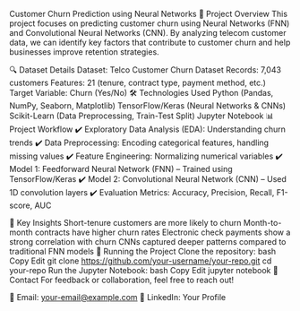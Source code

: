 Customer Churn Prediction using Neural Networks
📌 Project Overview
This project focuses on predicting customer churn using Neural Networks (FNN) and Convolutional Neural Networks (CNN). By analyzing telecom customer data, we can identify key factors that contribute to customer churn and help businesses improve retention strategies.

🔍 Dataset Details
Dataset: Telco Customer Churn Dataset
Records: 7,043 customers
Features: 21 (tenure, contract type, payment method, etc.)
Target Variable: Churn (Yes/No)
🛠 Technologies Used
Python (Pandas, NumPy, Seaborn, Matplotlib)
TensorFlow/Keras (Neural Networks & CNNs)
Scikit-Learn (Data Preprocessing, Train-Test Split)
Jupyter Notebook
📊 Project Workflow
✔️ Exploratory Data Analysis (EDA): Understanding churn trends
✔️ Data Preprocessing: Encoding categorical features, handling missing values
✔️ Feature Engineering: Normalizing numerical variables
✔️ Model 1: Feedforward Neural Network (FNN) – Trained using TensorFlow/Keras
✔️ Model 2: Convolutional Neural Network (CNN) – Used 1D convolution layers
✔️ Evaluation Metrics: Accuracy, Precision, Recall, F1-score, AUC

📌 Key Insights
Short-tenure customers are more likely to churn
Month-to-month contracts have higher churn rates
Electronic check payments show a strong correlation with churn
CNNs captured deeper patterns compared to traditional FNN models
🚀 Running the Project
Clone the repository:
bash
Copy
Edit
git clone https://github.com/your-username/your-repo.git
cd your-repo
Run the Jupyter Notebook:
bash
Copy
Edit
jupyter notebook
📩 Contact
For feedback or collaboration, feel free to reach out!

📧 Email: your-email@example.com
🔗 LinkedIn: Your Profile


